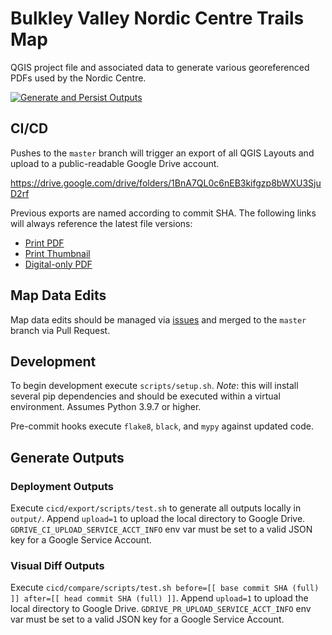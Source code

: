 # Bulkley Valley Nordic Centre Trails Map

QGIS project file and associated data to generate various georeferenced PDFs used by the Nordic Centre.

[![Generate and Persist Outputs](https://github.com/Bulkley-Valley-Cross-Country-Ski-Club/mapping/actions/workflows/outputs.yml/badge.svg?branch=master)](https://github.com/Bulkley-Valley-Cross-Country-Ski-Club/mapping/actions/workflows/outputs.yml)

## CI/CD
Pushes to the `master` branch will trigger an export of all QGIS Layouts and upload to a public-readable Google Drive account.

https://drive.google.com/drive/folders/1BnA7QL0c6nEB3kifgzp8bWXU3SjuD2rf

Previous exports are named according to commit SHA. The following links will always reference the latest file versions:
- [Print PDF](https://drive.google.com/file/d/1lpf7qo3NgWYj6MZOi5FJ7fjcOuchUvxb/view?usp=sharing)
- [Print Thumbnail](https://drive.google.com/file/d/17QCZHo1_aAu5rAIrHlpFTzOyBx82mWuq/view?usp=sharing)
- [Digital-only PDF](https://drive.google.com/file/d/1MimiPeXI22dCuUXUkiCjco6dH6YYfH8v/view?usp=sharing)

## Map Data Edits
Map data edits should be managed via [issues](https://github.com/Bulkley-Valley-Cross-Country-Ski-Club/mapping/issues) and merged to the `master` branch via Pull Request.

## Development
To begin development execute `scripts/setup.sh`. *Note*: this will install several pip dependencies and should be executed within a virtual environment. Assumes Python 3.9.7 or higher.

Pre-commit hooks execute `flake8`, `black`, and `mypy` against updated code.

## Generate Outputs
### Deployment Outputs
Execute `cicd/export/scripts/test.sh` to generate all outputs locally in `output/`. Append `upload=1` to upload the local directory to Google Drive. `GDRIVE_CI_UPLOAD_SERVICE_ACCT_INFO` env var must be set to a valid JSON key for a Google Service Account.

### Visual Diff Outputs
Execute `cicd/compare/scripts/test.sh before=[[ base commit SHA (full) ]] after=[[ head commit SHA (full) ]]`. Append `upload=1` to upload the local directory to Google Drive. `GDRIVE_PR_UPLOAD_SERVICE_ACCT_INFO` env var must be set to a valid JSON key for a Google Service Account.
